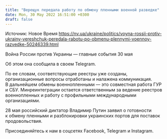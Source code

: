 ```yaml
---
title: "Верещук передала работу по обмену пленными военной разведке"
date: Mon, 30 May 2022 16:51:00 +0300
draft: false
---
```

Источник: Новое Время https://nv.ua/ukraine/politics/voyna-rossii-protiv-ukrainy-vereshchuk-peredala-rabotu-po-obmenu-plennymi-voennoy-razvedke-50246339.html


Война России против Украины — главные события 30 мая

 Об этом она сообщила в своем Telegram.

По ее словам, соответствующие реестры уже созданы, организационные вопросы отработаны и налажена коммуникация. В дальнейшем обмены военнопленными — это совместная работа ГУР и СБУ. Минреинтеграции остается ответственным за ведение реестров военнопленных и работу с профильными международными организациями.

28 мая российский диктатор Владимир Путин заявил о готовности к обмену пленными и разблокировки украинских портов для поставок продовольствия.

Присоединяйтесь к нам в соцсетях Facebook, Telegram и Instagram.
